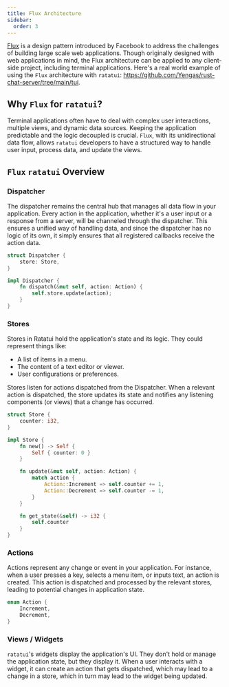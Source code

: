 ```yaml
---
title: Flux Architecture
sidebar:
  order: 3
---
```


[Flux](https://facebookarchive.github.io/flux/docs/in-depth-overview/) is a design pattern
introduced by Facebook to address the challenges of building large scale web applications. Though
originally designed with web applications in mind, the Flux architecture can be applied to any
client-side project, including terminal applications. Here's a real world example of using the `Flux`
architecture with `ratatui`: <https://github.com/Yengas/rust-chat-server/tree/main/tui>.

## Why `Flux` for `ratatui`?

Terminal applications often have to deal with complex user interactions, multiple views, and dynamic
data sources. Keeping the application predictable and the logic decoupled is crucial. `Flux`, with
its unidirectional data flow, allows `ratatui` developers to have a structured way to handle user
input, process data, and update the views.

## `Flux` `ratatui` Overview

### Dispatcher

The dispatcher remains the central hub that manages all data flow in your application. Every action
in the application, whether it's a user input or a response from a server, will be channeled through
the dispatcher. This ensures a unified way of handling data, and since the dispatcher has no logic
of its own, it simply ensures that all registered callbacks receive the action data.

```rust
struct Dispatcher {
    store: Store,
}

impl Dispatcher {
    fn dispatch(&mut self, action: Action) {
        self.store.update(action);
    }
}
```

### Stores

Stores in Ratatui hold the application's state and its logic. They could represent things like:

- A list of items in a menu.
- The content of a text editor or viewer.
- User configurations or preferences.

Stores listen for actions dispatched from the Dispatcher. When a relevant action is dispatched, the
store updates its state and notifies any listening components (or views) that a change has occurred.

```rust
struct Store {
    counter: i32,
}

impl Store {
    fn new() -> Self {
        Self { counter: 0 }
    }

    fn update(&mut self, action: Action) {
        match action {
            Action::Increment => self.counter += 1,
            Action::Decrement => self.counter -= 1,
        }
    }

    fn get_state(&self) -> i32 {
        self.counter
    }
}

```

### Actions

Actions represent any change or event in your application. For instance, when a user presses a key,
selects a menu item, or inputs text, an action is created. This action is dispatched and processed
by the relevant stores, leading to potential changes in application state.

```rust
enum Action {
    Increment,
    Decrement,
}
```

### Views / Widgets

`ratatui`'s widgets display the application's UI. They don't hold or manage the application state,
but they display it. When a user interacts with a widget, it can create an action that gets
dispatched, which may lead to a change in a store, which in turn may lead to the widget being
updated.

